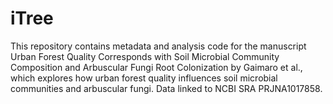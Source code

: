 # iTree
This repository contains metadata and analysis code for the manuscript Urban Forest Quality Corresponds with Soil Microbial Community Composition and Arbuscular Fungi Root Colonization by Gaimaro et al., which explores how urban forest quality influences soil microbial communities and arbuscular fungi. Data linked to NCBI SRA PRJNA1017858.
